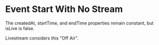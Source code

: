 # Event Start With No Stream

The createdAt, startTime, and endTime properties remain constant, but isLive is false.

Livestream considers this "Off Air".
